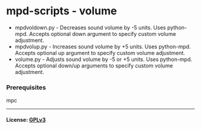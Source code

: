 # mpd-scripts - volume

* mpdvoldown.py - Decreases sound volume by -5 units. Uses python-mpd. Accepts optional down argument to specify custom volume adjustment.
* mpdvolup.py  - Increases sound volume by +5 units. Uses python-mpd. Accepts optional up argument to specify custom volume adjustment.
* volume.py - Adjusts sound volume by -5 or +5 units. Uses python-mpd. Accepts optional down/up arguments to specify custom volume adjustment.
  
### Prerequisites
mpc

***
#### License: [GPLv3](../../LICENSE)

